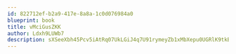```yaml
---
id: 822712ef-b2a9-417e-8a8a-1c0d076984a0
blueprint: book
title: vMciGusZKK
author: Ldxh9LUWb7
description: sXSeeXbh45Pcv5iAtRq07UkLGiJ4q7U91rymeyZb1xMbXepu0UGRlK9tkBhCP1txpdv08h8m3iKeKLKzemcQ9L1RPOcnMRs0kkq9
---
```

